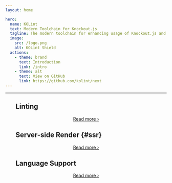 ```yaml
---
layout: home

hero:
  name: KOLint
  text: Modern Toolchain for Knockout.js
  tagline: The modern toolchain for enhancing usage of Knockout.js and improving runtime performance.
  image:
    src: /logo.png
    alt: KOLint Shield
  actions:
    - theme: brand
      text: Introduction
      link: /intro
    - theme: alt
      text: View on GitHub
      link: https://github.com/kolint/next
---
```


<style>
:root {
  /* from rollupjs.org */
	--vp-home-hero-image-background-image: linear-gradient(
		-45deg,
		hsl(0 100% 60% / 80%),
		hsl(15 100% 60% / 80%) 40%,
		hsl(23 96% 62% / 80%) 45%,
		hsl(0 100% 60% / 80%) 60%,
		hsl(358 58% 47% / 80%)
	);
	--vp-home-hero-image-filter: blur(40px) opacity(0.5);
}

@media (min-width: 640px) {
  :root {
    --vp-home-hero-image-filter: blur(56px) opacity(0.5);
  }
}

@media (min-width: 960px) {
  :root {
    --vp-home-hero-image-filter: blur(68px) opacity(0.5);
  }
}

.image-src {
  scale: 0.8;
  transform-origin: top left;
}

.index-content {
  max-width: 900px;
  margin: 0 auto;
  padding: 0 32px;
}

.index-content h2:first-child {
  border: none;
}

</style>

<hr />

<div class="index-content">

## Linting

<!-- @include: @/parts/features/linting/description.md -->

<div align="center">

[Read more ›](/linting/intro)

</div>

<!-- @include: @/parts/features/linting/example.md -->

## Server-side Render {#ssr}

<!-- @include: @/parts/features/ssr/description.md -->

<div align="center">

[Read more ›](/ssr/intro)

</div>

<!-- @include: @/parts/features/ssr/example.md -->

## Language Support

<!-- @include: @/parts/features/language-support/description.md -->

<div align="center">

[Read more ›](/ssr/intro)

</div>

<!-- @include: @/parts/features/language-support/example.md -->

</div>
